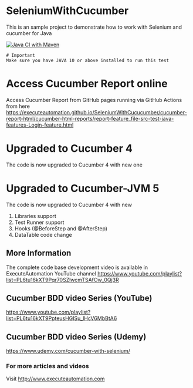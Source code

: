 # SeleniumWithCucumber
This is an sample project to demonstrate how to work with Selenium and cucumber for Java

[![Java CI with Maven](https://github.com/executeautomation/SeleniumWithCucucumber/actions/workflows/maven_new.yml/badge.svg?branch=master)](https://github.com/executeautomation/SeleniumWithCucucumber/actions/workflows/maven_new.yml)

~~~~
# Important
Make sure you have JAVA 10 or above installed to run this test
~~~~

# Access Cucumber Report online
Access Cucumber Report from GitHub pages running via GitHub Actions from here https://executeautomation.github.io/SeleniumWithCucucumber/cucumber-report-html/cucumber-html-reports/report-feature_file-src-test-java-features-Login-feature.html


# Upgraded to Cucumber 4
The code is now upgraded to Cucumber 4 with new one

# Upgraded to Cucumber-JVM 5
The code is now upgraded to Cucumber 4 with new

1. Libraries support
2. Test Runner support
3. Hooks (@BeforeStep and @AfterStep)
4. DataTable code change

## More Information
The complete code base development video is available in ExecuteAutomation YouTube channel 
https://www.youtube.com/playlist?list=PL6tu16kXT9Pqr70SZlwcmTSAfOw_0Qj3R


## Cucumber BDD video Series (YouTube)
https://www.youtube.com/playlist?list=PL6tu16kXT9PpteusHGISu_lHcV6MbBtA6

## Cucumber BDD video Series (Udemy)
https://www.udemy.com/cucumber-with-selenium/

### For more articles and videos
Visit http://www.executeautomation.com


